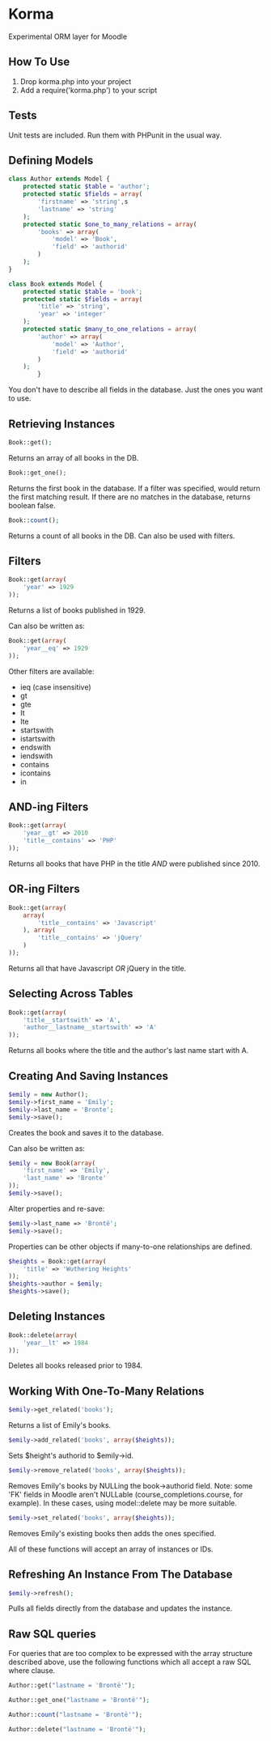 # Korma

Experimental ORM layer for Moodle

## How To Use

1.  Drop korma.php into your project
2.  Add a require('korma.php') to your script

## Tests

Unit tests are included. Run them with PHPunit in the usual way.

## Defining Models

```php
class Author extends Model {
    protected static $table = 'author';
    protected static $fields = array(
        'firstname' => 'string',s
        'lastname' => 'string'
    );
    protected static $one_to_many_relations = array(
        'books' => array(
            'model' => 'Book',
            'field' => 'authorid'
        )
    );
}

class Book extends Model {
    protected static $table = 'book';
    protected static $fields = array(
        'title' => 'string',
        'year' => 'integer'
    );
    protected static $many_to_one_relations = array(
        'author' => array(
            'model' => 'Author',
            'field' => 'authorid'
        )
    );
        }
```

You don't have to describe all fields in the database. Just the ones you 
want to use.

## Retrieving Instances

```php
Book::get();
```

Returns an array of all books in the DB.

```php
Book::get_one();
```
    
Returns the first book in the database. If a filter was specified, would return
the first matching result. If there are no matches in the database, returns 
boolean false.

```php
Book::count();
```

Returns a count of all books in the DB. Can also be used with filters.

## Filters

```php
Book::get(array(
    'year' => 1929
));
```

Returns a list of books published in 1929.

Can also be written as:
        
```php
Book::get(array(
    'year__eq' => 1929
));
```

Other filters are available:

*   ieq (case insensitive)
*   gt
*   gte
*   lt
*   lte
*   startswith
*   istartswith
*   endswith
*   iendswith
*   contains
*   icontains
*   in

## AND-ing Filters

```php
Book::get(array(
    'year__gt' => 2010
    'title__contains' => 'PHP'
));
```

Returns all books that have PHP in the title *AND* were published since 2010.

## OR-ing Filters

```php
Book::get(array(
    array(
        'title__contains' => 'Javascript'
    ), array(
        'title__contains' => 'jQuery'
    )
));
```

Returns all that have Javascript *OR* jQuery in the title.

## Selecting Across Tables

```php
Book::get(array(
    'title__startswith' => 'A',
    'author__lastname__startswith' => 'A'
));
```

Returns all books where the title and the author's last name start with A.

## Creating And Saving Instances

```php
$emily = new Author();
$emily->first_name = 'Emily';
$emily->last_name = 'Bronte';
$emily->save();
```

Creates the book and saves it to the database.

Can also be written as:
        
```php
$emily = new Book(array(
    'first_name' => 'Emily',
    'last_name' => 'Bronte'
));
$emily->save();
```

Alter properties and re-save:
    
```php
$emily->last_name => 'Brontë';
$emily->save();
```

Properties can be other objects if many-to-one relationships are defined.

```php
$heights = Book::get(array(
    'title' => 'Wuthering Heights'
));
$heights->author = $emily;
$heights->save();
```

## Deleting Instances

```php
Book::delete(array(
    'year__lt' => 1984
));
```

Deletes all books released prior to 1984.

## Working With One-To-Many Relations

```php
$emily->get_related('books');
```
        
Returns a list of Emily's books.

```php
$emily->add_related('books', array($heights));
```

Sets $height's authorid to $emily->id.

```php
$emily->remove_related('books', array($heights));
```

Removes Emily's books by NULLing the book->authorid field. 
Note: some 'FK' fields in Moodle aren't NULLable (course_completions.course, 
for example). In these cases, using model::delete may be more suitable.

```php
$emily->set_related('books', array($heights));
```

Removes Emily's existing books then adds the ones specified.

All of these functions will accept an array of instances or IDs. 

## Refreshing An Instance From The Database

```php
$emily->refresh();
```

Pulls all fields directly from the database and updates the instance.

## Raw SQL queries

For queries that are too complex to be expressed with the array structure described above, use the following functions which all accept a raw SQL where clause.

```php
Author::get("lastname = 'Brontë'");
```

```php
Author::get_one("lastname = 'Brontë'");
```

```php
Author::count("lastname = 'Brontë'");
```

```php
Author::delete("lastname = 'Brontë'");
```
